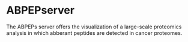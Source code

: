 # ABPEPserver
The ABPEPs server offers the visualization of a large-scale proteomics analysis in which abberant peptides are detected in cancer proteomes.
